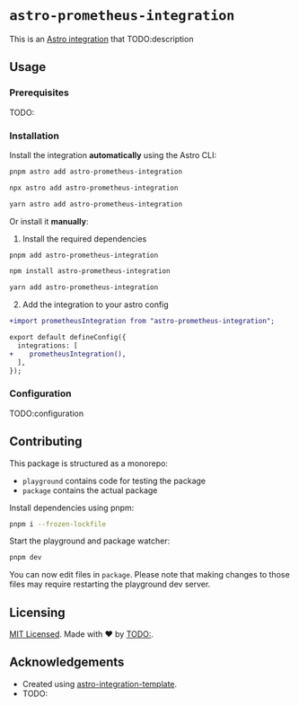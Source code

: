 # `astro-prometheus-integration`

This is an [Astro integration](https://docs.astro.build/en/guides/integrations-guide/) that TODO:description

## Usage

### Prerequisites

TODO:

### Installation

Install the integration **automatically** using the Astro CLI:

```bash
pnpm astro add astro-prometheus-integration
```

```bash
npx astro add astro-prometheus-integration
```

```bash
yarn astro add astro-prometheus-integration
```

Or install it **manually**:

1. Install the required dependencies

```bash
pnpm add astro-prometheus-integration
```

```bash
npm install astro-prometheus-integration
```

```bash
yarn add astro-prometheus-integration
```

2. Add the integration to your astro config

```diff
+import prometheusIntegration from "astro-prometheus-integration";

export default defineConfig({
  integrations: [
+    prometheusIntegration(),
  ],
});
```

### Configuration

TODO:configuration

## Contributing

This package is structured as a monorepo:

- `playground` contains code for testing the package
- `package` contains the actual package

Install dependencies using pnpm: 

```bash
pnpm i --frozen-lockfile
```

Start the playground and package watcher:

```bash
pnpm dev
```

You can now edit files in `package`. Please note that making changes to those files may require restarting the playground dev server.

## Licensing

[MIT Licensed](https://github.com/TODO:/blob/main/LICENSE). Made with ❤️ by [TODO:](https://github.com/TODO:).

## Acknowledgements

- Created using [astro-integration-template](https://github.com/florian-lefebvre/astro-integration-template).
- TODO:
